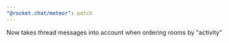 ```yaml
---
"@rocket.chat/meteor": patch
---
```


Now takes thread messages into account when ordering rooms by "activity" 
